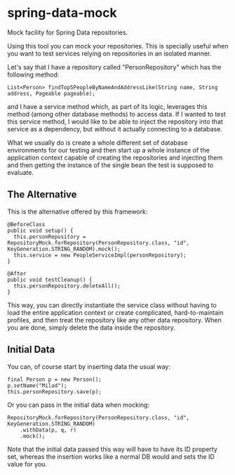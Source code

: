 # spring-data-mock
Mock facility for Spring Data repositories.

Using this tool you can mock your repositories. This is specially useful when you want to test services relying on repositories in an isolated manner.

Let's say that I have a repository called "PersonRepository" which has the following method:

    List<Person> findTop5PeopleByNameAndAddressLike(String name, String address, Pageable pageable);

and I have a service method which, as part of its logic, leverages this method (among other database methods) to access data. If I wanted to test this service method, I would like to be able to inject the repository into that service as a dependency, but without it actually connecting to a database.

What we usually do is create a whole different set of database environments for our testing and then start up a whole instance of the application context capable of creating the repositories and injecting them and then getting the instance of the single bean the test is supposed to evaluate.

## The Alternative

This is the alternative offered by this framework:

    @BeforeClass
    public void setup() {
      this.personRepository = RepositoryMock.forRepository(PersonRepository.class, "id", KeyGeneration.STRING_RANDOM).mock();
      this.service = new PeopleServiceImpl(personRepository);
    }
    
    @After
    public void testCleanup() {
      this.personRepository.deleteAll();
    }

This way, you can directly instantiate the service class without having to load the entire application context or create complicated, hard-to-maintain profiles, and then treat the repository like any other data repository. When you are done, simply delete the data inside the repository.

## Initial Data

You can, of course start by inserting data the usual way:

    final Person p = new Person();
    p.setName("Milad");
    this.personRepository.save(p);

Or you can pass in the initial data when mocking:

    RepositoryMock.forRepository(PersonRepository.class, "id", KeyGeneration.STRING_RANDOM)
        .withData(p, q, r)
        .mock();

Note that the initial data passed this way will have to have its ID property set, whereas the insertion works like a normal DB would and sets the ID value for you.
